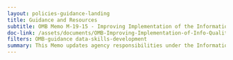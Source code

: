```yaml
---
layout: policies-guidance-landing
title: Guidance and Resources
subtitle: OMB Memo M-19-15 - Improving Implementation of the Information Quality Act
doc-link: /assets/documents/OMB-Improving-Implementation-of-Info-Quality-Act-M-19-15.pdf
filters: OMB-guidance data-skills-development
summary: This Memo updates agency responsibilities under the Information Quality Act to reflect innovations in information generation, access, management, and use, and to help agencies address common problems with maintaining information quality.
---
```

